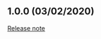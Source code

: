 ## 1.0.0 (03/02/2020)
[Release note](https://www.notion.so/lafabrique/Release-1-0-0-80ab4de5d03842a2b1cff15be153cff0)